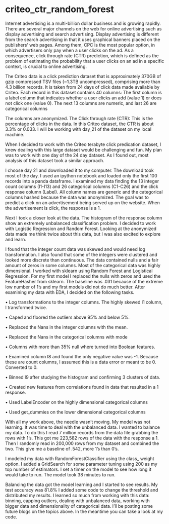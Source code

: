 # criteo_ctr_random_forest
Internet advertising is a multi-billion dollar business and is growing rapidly. There are several major channels on the web for online advertising such as display advertising and search advertising. Display advertising is different from the search advertising in that it uses graphical banners placed on the publishers’ web pages. Among them, CPC is the most popular option, in which advertisers only pay when a user clicks on the ad. As a consequence, click through rate (CTR) prediction, which is defined as the problem of estimating the probability that a user clicks on an ad in a specific context, is crucial to online advertising.

The Criteo data is a click prediction dataset that is approximately 370GB of gzip compressed TSV files (~1.3TB uncompressed), comprising more than 4.3 billion records. It is taken from 24 days of click data made available by Criteo. Each record in this dataset contains 40 columns: The first column is a label column that indicates whether a user clicks an add (value 1) or does not click one (value 0). The next 13 columns are numeric, and last 26 are categorical columns

The columns are anonymized. The Click through rate (CTR): This is the percentage of clicks in the data. In this Criteo dataset, the CTR is about 3.3% or 0.033. I will be working with day_21 of the dataset on my local machine.

When I decided to work with the Criteo terabyte click predication dataset, I knew dealing with this large dataset would be challenging and fun. My plan was to work with one day of the 24 day dataset. As I found out, most analysis of this dataset took a similar approach.  

I choose day 21 and downloaded it to my computer. The download took most of the day. I used an ipython notebook and loaded only the first 100 records into a panda dataframe. I examined my data finding the 13 integer count columns (I1-I13) and 26 categorical columns (C1-C26) and the click response column (Label). All column names are generic and the categorical columns hashed because the data was anonymized. The goal was to predict a click on an advertisement being served up on the website. When the advertisement is click, the response is a 1.

Next I took a closer look at the data. The histogram of the response column show an extremely unbalanced classification problem. I decided to work with Logistic Regression and Random Forest. Looking at the anonymized data made me think twice about this data, but I was also excited to explore and learn. 

I found that the integer count data was skewed and would need log transformation. I also found that some of the integers were clustered and looked more discrete than continuous. The data contained nulls and a fair amount of zeros in some columns. Most of the categorical data was highly dimensional.
I worked with sklearn using Random Forest and Logistical Regression.
For my first model I replaced the nulls with zeros and used the FeatureHasher from sklearn. The baseline was .031 because of the extreme low number of 1’s and my first models did not do much better. After examining my data with EDA, I decided on the following tasks.

•	Log transformations to the integer columns. The highly skewed I1 column, I transformed twice.

•	Caped and floored the outliers above 95% and below 5%.

•	Replaced the Nans in the integer columns with the mean.

•	Replaced the Nans in the categorical columns with mode

•	Columns with more than 35% null where turned into Boolean features.

•	Examined column I8 and found the only negative value was -1. Because these are count columns, I assumed this is a data error or meant to be 0. Converted to 0.

•	Binned I9 after studying the histogram and confirming 3 clusters of data.

•	Created new features from correlations found in data that resulted in a 1 response.

•	Used LabelEncoder on the highly dimensional categorical columns

•	Used get_dummies on the lower dimensional categorical columns
   
With all my work above, the needle wasn’t moving. My model was not learning. It was time to deal with the unbalanced data. I wanted to balance my data. To do this I read 7 million records from the data file grabbing the rows with 1’s. This got me 223,582 rows of the data with the response a 1.  Then I randomly read in 200,000 rows from my dataset and combined the two.  This give me a baseline of .542, more 1’s than 0’s.

I modeled my data with RandomForestClassifier using the class_ weight option. I added a GridSearch for some parameter tuning using 200 as my top number of estimators.  I set a timer on the model to see how long it would take to run. The model took 38 minutes to run.
 
 Balancing the data got the model learning and I started to see results.  My test accuracy was 81.8%    I added some code to change the threshold and distributed my results. 
I learned so much from working with this data: binning, capping outliers, dealing with unbalanced data, working with bigger data and dimensionality of categorical data.  I’ll be posting some future blogs on the topics above. In the meantime you can take a look at my code.

